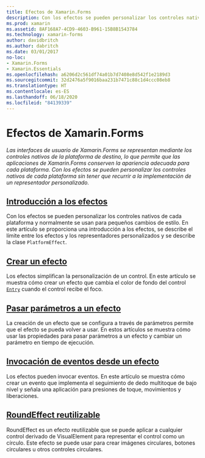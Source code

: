 ```yaml
---
title: Efectos de Xamarin.Forms
description: Con los efectos se pueden personalizar los controles nativos de cada plataforma sin tener que recurrir a la implementación de un representador personalizado.
ms.prod: xamarin
ms.assetid: 8AF168A7-4CD9-4603-B961-15B8B1543784
ms.technology: xamarin-forms
author: davidbritch
ms.author: dabritch
ms.date: 03/01/2017
no-loc:
- Xamarin.Forms
- Xamarin.Essentials
ms.openlocfilehash: a6206d2c561df74a01b7d7408e8d542f1e2189d3
ms.sourcegitcommit: 32d2476a5f9016baa231b7471c88c1d4ccc08eb8
ms.translationtype: HT
ms.contentlocale: es-ES
ms.lasthandoff: 06/18/2020
ms.locfileid: "84139339"
---
```

# <a name="xamarinforms-effects"></a>Efectos de Xamarin.Forms

_Las interfaces de usuario de Xamarin.Forms se representan mediante los controles nativos de la plataforma de destino, lo que permite que las aplicaciones de Xamarin.Forms conserven la apariencia adecuada para cada plataforma. Con los efectos se pueden personalizar los controles nativos de cada plataforma sin tener que recurrir a la implementación de un representador personalizado._

## <a name="introduction-to-effects"></a>[Introducción a los efectos](introduction.md)

Con los efectos se pueden personalizar los controles nativos de cada plataforma y normalmente se usan para pequeños cambios de estilo. En este artículo se proporciona una introducción a los efectos, se describe el límite entre los efectos y los representadores personalizados y se describe la clase `PlatformEffect`.

## <a name="creating-an-effect"></a>[Crear un efecto](creating.md)

Los efectos simplifican la personalización de un control. En este artículo se muestra cómo crear un efecto que cambia el color de fondo del control [`Entry`](xref:Xamarin.Forms.Entry) cuando el control recibe el foco.

## <a name="passing-parameters-to-an-effect"></a>[Pasar parámetros a un efecto](passing-parameters/index.md)

La creación de un efecto que se configura a través de parámetros permite que el efecto se pueda volver a usar. En estos artículos se muestra cómo usar las propiedades para pasar parámetros a un efecto y cambiar un parámetro en tiempo de ejecución.

## <a name="invoking-events-from-an-effect"></a>[Invocación de eventos desde un efecto](touch-tracking.md)

Los efectos pueden invocar eventos. En este artículo se muestra cómo crear un evento que implementa el seguimiento de dedo multitoque de bajo nivel y señala una aplicación para presiones de toque, movimientos y liberaciones.

## <a name="reusable-roundeffect"></a>[RoundEffect reutilizable](reusable-roundeffect.md)

RoundEffect es un efecto reutilizable que se puede aplicar a cualquier control derivado de VisualElement para representar el control como un círculo. Este efecto se puede usar para crear imágenes circulares, botones circulares u otros controles circulares.
